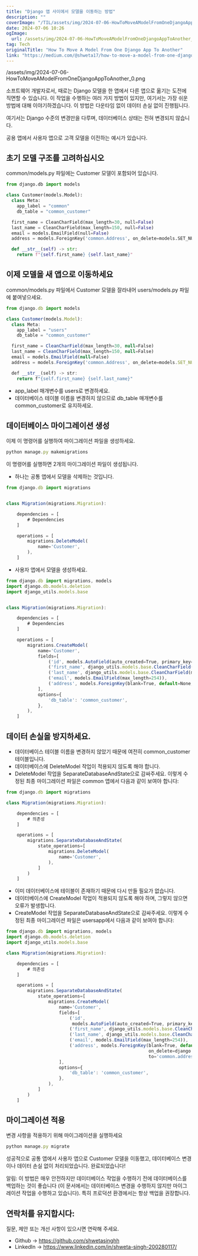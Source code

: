 ```yaml
---
title: "Django 앱 사이에서 모델을 이동하는 방법"
description: ""
coverImage: "/TIL/assets/img/2024-07-06-HowToMoveAModelFromOneDjangoAppToAnother_0.png"
date: 2024-07-06 10:26
ogImage:
  url: /assets/img/2024-07-06-HowToMoveAModelFromOneDjangoAppToAnother_0.png
tag: Tech
originalTitle: "How To Move A Model From One Django App To Another"
link: "https://medium.com/@shweta17/how-to-move-a-model-from-one-django-app-to-another-743184d6a5b2"
---
```


/assets/img/2024-07-06-HowToMoveAModelFromOneDjangoAppToAnother_0.png

소프트웨어 개발자로서, 때로는 Django 모델을 한 앱에서 다른 앱으로 옮기는 도전에 직면할 수 있습니다. 이 작업을 수행하는 여러 가지 방법이 있지만, 여기서는 가장 쉬운 방법에 대해 이야기하겠습니다. 이 방법은 다운타임 없이 데이터 손실 없이 진행됩니다.

여기서는 Django 수준의 변경만을 다루며, 데이터베이스 상태는 전혀 변경되지 않습니다.

공용 앱에서 사용자 앱으로 고객 모델을 이전하는 예시가 있습니다.

<div class="content-ad"></div>

## 초기 모델 구조를 고려하십시오

common/models.py 파일에는 Customer 모델이 포함되어 있습니다.

```python
from django.db import models

class Customer(models.Model):
  class Meta:
    app_label = "common"
    db_table = "common_customer"

  first_name = CleanCharField(max_length=30, null=False)
  last_name = CleanCharField(max_length=150, null=False)
  email = models.EmailField(null=False)
  address = models.ForeignKey('common.Address', on_delete=models.SET_NULL, null=True, blank=True, default=None)

  def __str__(self) -> str:
    return f"{self.first_name} {self.last_name}"
```

## 이제 모델을 새 앱으로 이동하세요

<div class="content-ad"></div>

common/models.py 파일에서 Customer 모델을 잘라내어 users/models.py 파일에 붙여넣으세요.

```js
from django.db import models

class Customer(models.Model):
  class Meta:
    app_label = "users"
    db_table = "common_customer"

  first_name = CleanCharField(max_length=30, null=False)
  last_name = CleanCharField(max_length=150, null=False)
  email = models.EmailField(null=False)
  address = models.ForeignKey('common.Address', on_delete=models.SET_NULL, null=True, blank=True, default=None)

  def __str__(self) -> str:
    return f"{self.first_name} {self.last_name}"
```

- app_label 매개변수를 users로 변경하세요.
- 데이터베이스 테이블 이름을 변경하지 않으므로 db_table 매개변수를 common_customer로 유지하세요.

## 데이터베이스 마이그레이션 생성

<div class="content-ad"></div>

이제 이 명령어를 실행하여 마이그레이션 파일을 생성하세요.

```js
python manage.py makemigrations
```

이 명령어를 실행하면 2개의 마이그레이션 파일이 생성됩니다.

- 하나는 공통 앱에서 모델을 삭제하는 것입니다.

<div class="content-ad"></div>

```js
from django.db import migrations


class Migration(migrations.Migration):

    dependencies = [
        # Dependencies
    ]

    operations = [
        migrations.DeleteModel(
            name='Customer',
        ),
    ]
```

- 사용자 앱에서 모델을 생성하세요.

```js
from django.db import migrations, models
import django.db.models.deletion
import django_utils.models.base


class Migration(migrations.Migration):

    dependencies = [
        # Dependencies
    ]

    operations = [
        migrations.CreateModel(
            name='Customer',
            fields=[
                ('id', models.AutoField(auto_created=True, primary_key=True, serialize=False, verbose_name='ID')),
                ('first_name', django_utils.models.base.CleanCharField(max_length=30)),
                ('last_name', django_utils.models.base.CleanCharField(max_length=150)),
                ('email', models.EmailField(max_length=254)),
                ('address', models.ForeignKey(blank=True, default=None, null=True, on_delete=django.db.models.deletion.SET_NULL, to='common.address')),
            ],
            options={
                'db_table': 'common_customer',
            },
        ),
    ]
```

## 데이터 손실을 방지하세요.

<div class="content-ad"></div>

- 데이터베이스 테이블 이름을 변경하지 않았기 때문에 여전히 common_customer 테이블입니다.
- 데이터베이스에 DeleteModel 작업이 적용되지 않도록 해야 합니다.
- DeleteModel 작업을 SeparateDatabaseAndState으로 감싸주세요. 이렇게 수정된 최종 마이그레이션 파일은 common 앱에서 다음과 같이 보여야 합니다:

```js
from django.db import migrations

class Migration(migrations.Migration):

    dependencies = [
        # 의존성
    ]

    operations = [
        migrations.SeparateDatabaseAndState(
            state_operations=[
                migrations.DeleteModel(
                    name='Customer',
                ),
            ]
        )
    ]
```

- 이미 데이터베이스에 테이블이 존재하기 때문에 다시 만들 필요가 없습니다.
- 데이터베이스에 CreateModel 작업이 적용되지 않도록 해야 하며, 그렇지 않으면 오류가 발생합니다.
- CreateModel 작업을 SeparateDatabaseAndState으로 감싸주세요. 이렇게 수정된 최종 마이그레이션 파일은 usersapp에서 다음과 같이 보여야 합니다:

```js
from django.db import migrations, models
import django.db.models.deletion
import django_utils.models.base

class Migration(migrations.Migration):

    dependencies = [
        # 의존성
    ]

    operations = [
        migrations.SeparateDatabaseAndState(
            state_operations=[
                migrations.CreateModel(
                    name='Customer',
                    fields=[
                        ('id',
                         models.AutoField(auto_created=True, primary_key=True, serialize=False, verbose_name='ID')),
                        ('first_name', django_utils.models.base.CleanCharField(max_length=30)),
                        ('last_name', django_utils.models.base.CleanCharField(max_length=150)),
                        ('email', models.EmailField(max_length=254)),
                        ('address', models.ForeignKey(blank=True, default=None, null=True,
                                                      on_delete=django.db.models.deletion.SET_NULL,
                                                      to='common.address')),
                    ],
                    options={
                        'db_table': 'common_customer',
                    },
                ),
            ]
        )
    ]
```

<div class="content-ad"></div>

## 마이그레이션 적용

변경 사항을 적용하기 위해 마이그레이션을 실행하세요

```js
python manage.py migrate
```

성공적으로 공통 앱에서 사용자 앱으로 Customer 모델을 이동했고, 데이터베이스 변경이나 데이터 손실 없이 처리되었습니다. 완료되었습니다!

<div class="content-ad"></div>

알림: 이 방법은 매우 안전하지만 데이터베이스 작업을 수행하기 전에 데이터베이스를 백업하는 것이 좋습니다 (이 문서에서는 데이터베이스 변경을 수행하지 않지만 마이그레이션 작업을 수행하고 있습니다). 특히 프로덕션 환경에서는 항상 백업을 권장합니다.

## 연락처를 유지합시다:

질문, 제안 또는 개선 사항이 있으시면 연락해 주세요.

- Github → https://github.com/shwetasinghh
- LinkedIn → https://www.linkedin.com/in/shweta-singh-200280117/
